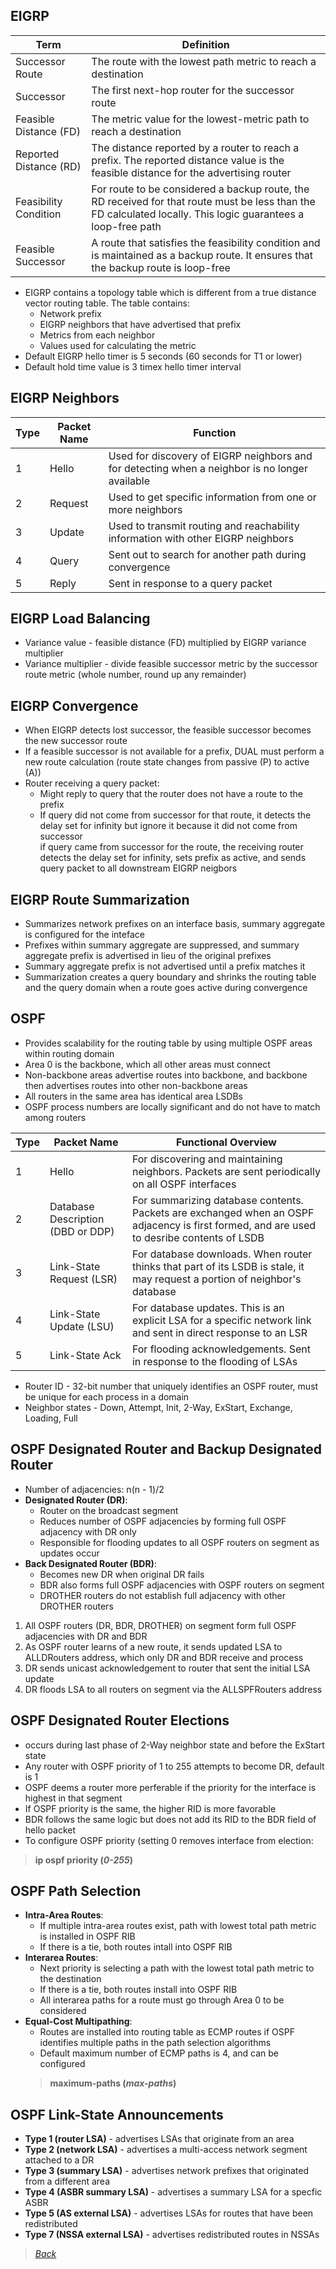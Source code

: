 ## EIGRP
| **Term** | **Definition** |
| --- | --- |
| Successor Route | The route with the lowest path metric to reach a destination |
| Successor | The first next-hop router for the successor route |
| Feasible Distance (FD) | The metric value for the lowest-metric path to reach a destination |
| Reported Distance (RD) | The distance reported by a router to reach a prefix. The reported distance value is the feasible distance for the advertising router |
| Feasibility Condition | For route to be considered a backup route, the RD received for that route must be less than the FD calculated locally. This logic guarantees a loop-free path |
| Feasible Successor | A route that satisfies the feasibility condition and is maintained as a backup route. It ensures that the backup route is loop-free |  

* EIGRP contains a topology table which is different from a true distance vector routing table. The table contains:
  * Network prefix
  * EIGRP neighbors that have advertised that prefix
  * Metrics from each neighbor
  * Values used for calculating the metric
* Default EIGRP hello timer is 5 seconds (60 seconds for T1 or lower)
* Default hold time value is 3 timex hello timer interval


## EIGRP Neighbors  
| **Type** | **Packet Name** | **Function** |
| --- | --- | --- |
| 1 | Hello | Used for discovery of EIGRP neighbors and for detecting when a neighbor is no longer available |
| 2 | Request | Used to get specific information from one or more neighbors |
| 3 | Update | Used to transmit routing and reachability information with other EIGRP neighbors |
| 4 | Query | Sent out to search for another path during convergence |
| 5 | Reply | Sent in response to a query packet |  


## EIGRP Load Balancing  
* Variance value - feasible distance (FD) multiplied by EIGRP variance multiplier  
* Variance multiplier - divide feasible successor metric by the successor route metric (whole number, round up any remainder)  


## EIGRP Convergence  
* When EIGRP detects lost successor, the feasible successor becomes the new successor route  
* If a feasible successor is not available for a prefix, DUAL must perform a new route calculation (route state changes from passive (P) to active (A))  
* Router receiving a query packet:  
  * Might reply to query that the router does not have a route to the prefix  
  * If query did not come from successor for that route, it detects the delay set for infinity but ignore it because it did not come from successor  
 if query came from successor for the route, the receiving router detects the delay set for infinity, sets prefix as active, and sends query packet to all downstream EIGRP neigbors  
 
 
## EIGRP Route Summarization  
* Summarizes network prefixes on an interface basis, summary aggregate is configured for the inteface  
* Prefixes within summary aggregate are suppressed, and summary aggregate prefix is advertised in lieu of the original prefixes  
* Summary aggregate prefix is not advertised until a prefix matches it  
* Summarization creates a query boundary and shrinks the routing table and the query domain when a route goes active during convergence  


## OSPF  
* Provides scalability for the routing table by using multiple OSPF areas within routing domain  
* Area 0 is the backbone, which all other areas must connect  
* Non-backbone areas advertise routes into backbone, and backbone then advertises routes into other non-backbone areas  
* All routers in the same area has identical area LSDBs  
* OSPF process numbers are locally significant and do not have to match among routers  

| **Type** | **Packet Name** | **Functional Overview** |
| --- | --- | --- |
| 1 | Hello | For discovering and maintaining neighbors. Packets are sent periodically on all OSPF interfaces |
| 2 | Database Description (DBD or DDP) | For summarizing database contents. Packets are exchanged when an OSPF adjacency is first formed, and are used to desribe contents of LSDB |
| 3 | Link-State Request (LSR) | For database downloads. When router thinks that part of its LSDB is stale, it may request a portion of neighbor's database |
| 4 | Link-State Update (LSU) | For database updates. This is an explicit LSA for a specific network link and sent in direct response to an LSR |
| 5 | Link-State Ack | For flooding acknowledgements. Sent in response to the flooding of LSAs |  
* Router ID - 32-bit number that uniquely identifies an OSPF router, must be unique for each process in a domain  
* Neighbor states - Down, Attempt, Init, 2-Way, ExStart, Exchange, Loading, Full  


## OSPF Designated Router and Backup Designated Router  
 * Number of adjacencies: n(n - 1)/2  
 * **Designated Router (DR)**:  
   * Router on the broadcast segment  
   * Reduces number of OSPF adjacencies by forming full OSPF adjacency with DR only  
   * Responsible for flooding updates to all OSPF routers on segment as updates occur  
 * **Back Designated Router (BDR)**:  
   * Becomes new DR when original DR fails  
   * BDR also forms full OSPF adjacencies with OSPF routers on segment  
   * DROTHER routers do not establish full adjacency with other DROTHER routers
1. All OSPF routers (DR, BDR, DROTHER) on segment form full OSPF adjacencies with DR and BDR  
2. As OSPF router learns of a new route, it sends updated LSA to ALLDRouters address, which only DR and BDR receive and process  
3. DR sends unicast acknowledgement to router that sent the initial LSA update  
4. DR floods LSA to all routers on segment via the ALLSPFRouters address  


## OSPF Designated Router Elections  
* occurs during last phase of 2-Way neighbor state and before the ExStart state  
* Any router with OSPF priority of 1 to 255 attempts to become DR, default is 1  
* OSPF deems a router more perferable if the priority for the interface is highest in that segment  
* If OSPF priority is the same, the higher RID is more favorable  
* BDR follows the same logic but does not add its RID to the BDR field of hello packet  
* To configure OSPF priority (setting 0 removes interface from election:  
> **ip ospf priority (*0-255*)**  


## OSPF Path Selection  
* **Intra-Area Routes**:  
  * If multiple intra-area routes exist, path with lowest total path metric is installed in OSPF RIB  
  * If there is a tie, both routes intall into OSPF RIB  
* **Interarea Routes**:  
  * Next priority is selecting a path with the lowest total path metric to the destination  
  * If there is a tie, both routes install into OSPF RIB  
  * All interarea paths for a route must go through Area 0 to be considered  
* **Equal-Cost Multipathing**:  
  * Routes are installed into routing table as ECMP routes if OSPF identifies multiple paths in the path selection algorithms  
  * Default maximum number of ECMP paths is 4, and can be configured  
  > **maximum-paths (*max-paths*)**  
  

## OSPF Link-State Announcements  
* **Type 1 (router LSA)** - advertises LSAs that originate from an area  
* **Type 2 (network LSA)** - advertises a multi-access network segment attached to a DR  
* **Type 3 (summary LSA)** - advertises network prefixes that originated from a different area  
* **Type 4 (ASBR summary LSA)** - advertises a summary LSA for a specfic ASBR  
* **Type 5 (AS external LSA)** - advertises LSAs for routes that have been redistributed  
* **Type 7 (NSSA external LSA)** - advertises redistributed routes in NSSAs  


> *[Back](https://github.com/network-dluong/CCNP-ENCOR/tree/3.0-Infrastructure)*  
